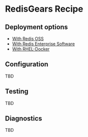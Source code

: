 # RedisGears Recipe

## Deployment options

* [With Redis OSS](oss/README.md)
* [With Redis Enterprise Software](rs/README.md)
* [With RHEL-Docker](rlec-docker/README.md)

## Configuration

TBD

## Testing

TBD

## Diagnostics

TBD
